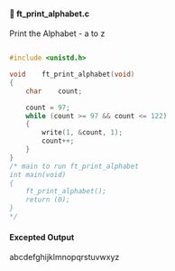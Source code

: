 #### :hammer: ft_print_alphabet.c

Print the Alphabet - a to z
```c

#include <unistd.h>

void	ft_print_alphabet(void)
{
	char	count;

	count = 97;
	while (count >= 97 && count <= 122)
	{
		write(1, &count, 1);
		count++;
	}
}
/* main to run ft_print_alphabet
int	main(void)
{
	ft_print_alphabet();
	return (0);
}
*/
```
#### Excepted Output <br>
abcdefghijklmnopqrstuvwxyz
